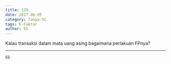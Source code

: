 ```yaml
---
title: 129
date: 2017-06-05
category: Tanya-SC
tags: E-Faktur
author: EG
---
```


Kalau transaksi dalam mata uang asing bagaimana perlakuan FPnya?

---



`EG`
